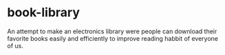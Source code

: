 # book-library
An attempt to make an electronics library were people can download their favorite books easily and efficiently to improve reading habbit of everyone of us.

